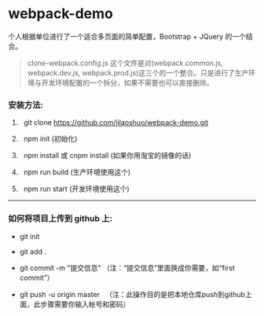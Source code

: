 # webpack-demo
个人根据单位进行了一个适合多页面的简单配置，Bootstrap + JQuery 的一个结合。

> clone-webpack.config.js 这个文件是对(webpack.common.js, webpack.dev.js, webpack.prod.js)这三个的一个整合。只是进行了生产环境与开发环境配置的一个拆分，如果不需要也可以直接删除。

### 安装方法:
1.   git clone https://github.com/jilaoshuo/webpack-demo.git

2.   npm init (初始化)

3.   npm install 或 cnpm install (如果你用淘宝的镜像的话)

4.   npm run build (生产环境使用这个)

5.   npm run start (开发环境使用这个)

------------------------------------------

### 如何将项目上传到 github 上:
*   git init

*   git add .

*   git commit  -m  "提交信息"  （注：“提交信息”里面换成你需要，如“first commit”）

*   git push -u origin master   （注：此操作目的是把本地仓库push到github上面，此步骤需要你输入帐号和密码）
